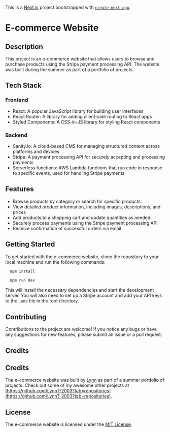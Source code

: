 This is a [Next.js](https://nextjs.org/) project bootstrapped with [`create-next-app`](https://github.com/vercel/next.js/tree/canary/packages/create-next-app).

# E-commerce Website

## Description

This project is an e-commerce website that allows users to browse and purchase products using the Stripe payment processing API. The website was built during the summer as part of a portfolio of projects.

## Tech Stack

### Frontend

- React: A popular JavaScript library for building user interfaces
- React Router: A library for adding client-side routing to React apps
- Styled Components: A CSS-in-JS library for styling React components

### Backend

- Sanity.io: A cloud-based CMS for managing structured content across platforms and devices
- Stripe: A payment processing API for securely accepting and processing payments
- Serverless functions: AWS Lambda functions that run code in response to specific events, used for handling Stripe payments

## Features

- Browse products by category or search for specific products
- View detailed product information, including images, descriptions, and prices
- Add products to a shopping cart and update quantities as needed
- Securely process payments using the Stripe payment processing API
- Receive confirmation of successful orders via email

## Getting Started

To get started with the e-commerce website, clone the repository to your local machine and run the following commands:

```bash
  npm install
```

```bash
  npm run dev
```

This will install the necessary dependencies and start the development server. You will also need to set up a Stripe account and add your API keys to the `.env` file in the root directory.

## Contributing

Contributions to the project are welcome! If you notice any bugs or have any suggestions for new features, please submit an issue or a pull request.

## Credits

## Credits

The e-commerce website was built by [Lynn](https://github.com/LynnT-2003) as part of a summer portfolio of projects. Check out some of my awesome other projects at [https://github.com/LynnT-2003?tab=repositories](https://github.com/LynnT-2003?tab=repositories).

## License

The e-commerce website is licensed under the [MIT License](https://opensource.org/licenses/MIT).

```

```
